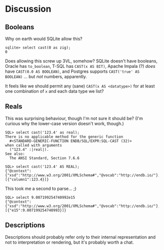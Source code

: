 # Discussion

## Booleans

Why on earth would SQLite allow this?

```
sqlite> select cast(0 as zig);
0
```

Does allowing this screw up 3VL, somehow?
SQLite doesn't have booleans, Oracle has `to_boolean`, T-SQL has `CAST(x AS BIT)`,
Apache Impala (?) _does_ have `CAST(0.0 AS BOOLEAN)`,
and Postgres supports `CAST('true' AS BOOLEAN)` ... but *not* numbers, apparently.

It feels like we should permit any (sane) `CAST(x AS <datatype>)` for at least one combination of `x` and each data type we list?

## Reals

This was surprising behaviour, though I'm not sure it should be?
(I'm curious why the lower-case version doesn't work, though.)

```
SQL> select cast('123.4' as real);
There is no applicable method for the generic function
  #<STANDARD-GENERIC-FUNCTION ENDB/SQL/EXPR:SQL-CAST (32)>
when called with arguments
  ("123.4" :|real|).
See also:
  The ANSI Standard, Section 7.6.6

SQL> select cast('123.4' AS REAL);
{"@context":{"xsd":"http://www.w3.org/2001/XMLSchema#","@vocab":"http://endb.io/"},"@graph":[{"column1":123.4}]}
```

This took me a second to parse... ;)

```
SQL> select 9.007199254740992e15
{"@context":{"xsd":"http://www.w3.org/2001/XMLSchema#","@vocab":"http://endb.io/"},"@graph":[{"e15":9.007199254740993}]}
```

## Descriptions

Descriptions should probably refer only to their internal representation and not to interpretation or rendering, but
it's probably worth a chat.
